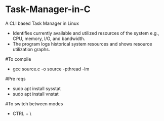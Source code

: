 # Task-Manager-in-C

A CLI based Task Manager in Linux

- Identifies currently available and utilized resources of the system e.g., CPU, memory, I/O, and bandwidth. 
- The program logs historical system resources and shows resource utilization graphs.

#To compile
- gcc source.c -o source -pthread -lm

#Pre reqs

- sudo apt install sysstat
- sudo apt install vnstat

#To switch between modes

- CTRL + \
